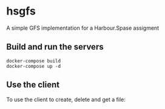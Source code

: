 # hsgfs
A simple GFS implementation for a Harbour.Spase assigment

## Build and run the servers

```shell
docker-compose build
docker-compose up -d
```

## Use the client

To use the client to create, delete and get a file:

<todo>
